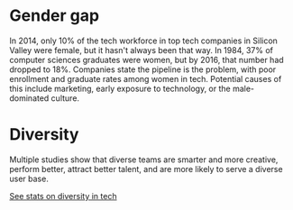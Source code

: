 # Gender gap

In 2014, only 10% of the tech workforce in top tech companies in Silicon Valley were female, but it hasn't always been that way.  In 1984, 37% of computer sciences graduates were women, but by 2016, that number had dropped to 18%.  Companies state the pipeline is the problem, with poor enrollment and graduate rates among women in tech. Potential causes of this include marketing, early exposure to technology, or the male-dominated culture. 

# Diversity 

Multiple studies show that diverse teams are smarter and more creative, perform better, attract better talent, and are more likely to serve a diverse user base. 

[See stats on diversity in tech](https://informationisbeautiful.net/visualizations/diversity-in-tech/)